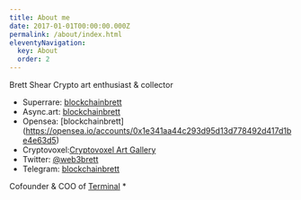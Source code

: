 ```yaml
---
title: About me
date: 2017-01-01T00:00:00.000Z
permalink: /about/index.html
eleventyNavigation:
  key: About
  order: 2
---
```


Brett Shear
Crypto art enthusiast & collector
* Superrare: [blockchainbrett](https://superrare.co/blockchainbrett)
* Async.art: [blockchainbrett](https://async.art/artist/Blockchainbrett)
* Opensea: [blockchainbrett] (https://opensea.io/accounts/0x1e341aa44c293d95d13d778492d417d1be4e63d5)
* Cryptovoxel:[Cryptovoxel Art Gallery](https://www.cryptovoxels.com/parcels/187)
* Twitter: [@web3brett](https://twitter.com/web3brett)
* Telegram: [blockchainbrett](https://telegram.me/blockchainbrett)

Cofounder & COO of [Terminal](https://terminal.co) 
*